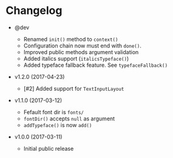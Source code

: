 Changelog
=========

 * @dev
   - Renamed `init()` method to `context()`
   - Configuration chain now must end with `done()`.
   - Improved public methods argument validation
   - Added italics support (`italicsTypeface()`)
   - Added typeface fallback feature. See `typefaceFallback()`


 * v1.2.0 (2017-04-23)
   - [#2] Added support for `TextInputLayout`

 * v1.1.0 (2017-03-12)
   - Fefault font dir is `fonts/`
   - `fontDir()` accepts `null` as argument
   - `addTypeface()` is now `add()`

 * v1.0.0 (2017-03-11)
   - Initial public release
